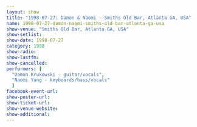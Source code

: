 ```yaml
---
layout: show
title: "1998-07-27: Damon & Naomi - Smiths Old Bar, Atlanta GA, USA"
name: 1998-07-27-damon-naomi-smiths-old-bar-atlanta-ga-usa
show-venue: "Smiths Old Bar, Atlanta GA, USA"
show-setlist: 
show-date: 1998-07-27
category: 1998
show-radio: 
show-lastfm: 
show-cancelled: 
performers: [
  "Damon Krukowski - guitar/vocals",
  "Naomi Yang - keyboards/bass/vocals"
  ]
facebook-event-url: 
show-poster-url: 
show-ticket-url: 
show-venue-website: 
show-additional: 
---
```


